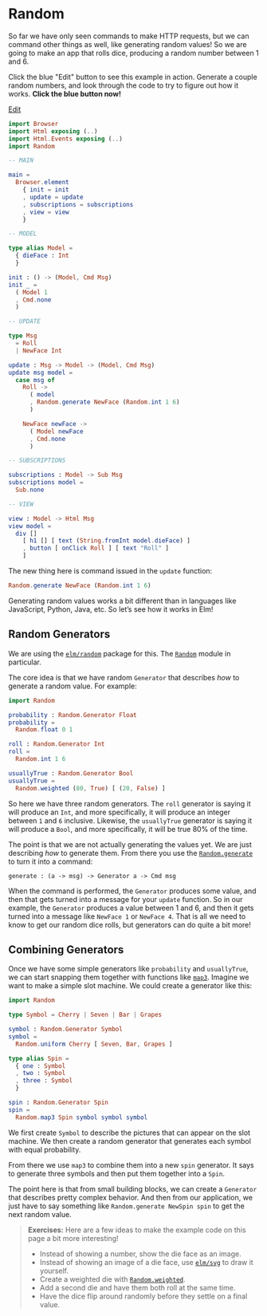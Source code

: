 # Random

So far we have only seen commands to make HTTP requests, but we can command other things as well, like generating random values! So we are going to make an app that rolls dice, producing a random number between 1 and 6.

Click the blue "Edit" button to see this example in action. Generate a couple random numbers, and look through the code to try to figure out how it works. **Click the blue button now!**

[Edit](https://elm-lang.org/examples/numbers)

```elm
import Browser
import Html exposing (..)
import Html.Events exposing (..)
import Random

-- MAIN

main =
  Browser.element
    { init = init
    , update = update
    , subscriptions = subscriptions
    , view = view
    }

-- MODEL

type alias Model =
  { dieFace : Int
  }

init : () -> (Model, Cmd Msg)
init _ =
  ( Model 1
  , Cmd.none
  )

-- UPDATE

type Msg
  = Roll
  | NewFace Int

update : Msg -> Model -> (Model, Cmd Msg)
update msg model =
  case msg of
    Roll ->
      ( model
      , Random.generate NewFace (Random.int 1 6)
      )

    NewFace newFace ->
      ( Model newFace
      , Cmd.none
      )

-- SUBSCRIPTIONS

subscriptions : Model -> Sub Msg
subscriptions model =
  Sub.none

-- VIEW

view : Model -> Html Msg
view model =
  div []
    [ h1 [] [ text (String.fromInt model.dieFace) ]
    , button [ onClick Roll ] [ text "Roll" ]
    ]

```

The new thing here is command issued in the `update` function:

```elm
Random.generate NewFace (Random.int 1 6)

```

Generating random values works a bit different than in languages like JavaScript, Python, Java, etc. So let’s see how it works in Elm!

## Random Generators

We are using the [`elm/random`](https://package.elm-lang.org/packages/elm/random/latest) package for this. The [`Random`](https://package.elm-lang.org/packages/elm/random/latest/Random) module in particular.

The core idea is that we have random `Generator` that describes *how* to generate a random value. For example:

```elm
import Random

probability : Random.Generator Float
probability =
  Random.float 0 1

roll : Random.Generator Int
roll =
  Random.int 1 6

usuallyTrue : Random.Generator Bool
usuallyTrue =
  Random.weighted (80, True) [ (20, False) ]

```

So here we have three random generators. The `roll` generator is saying it will produce an `Int`, and more specifically, it will produce an integer between `1` and `6` inclusive. Likewise, the `usuallyTrue` generator is saying it will produce a `Bool`, and more specifically, it will be true 80% of the time.

The point is that we are not actually generating the values yet. We are just describing *how* to generate them. From there you use the [`Random.generate`](https://package.elm-lang.org/packages/elm/random/latest/Random#generate) to turn it into a command:

```
generate : (a -> msg) -> Generator a -> Cmd msg

```

When the command is performed, the `Generator` produces some value, and then that gets turned into a message for your `update` function. So in our example, the `Generator` produces a value between 1 and 6, and then it gets turned into a message like `NewFace 1` or `NewFace 4`. That is all we need to know to get our random dice rolls, but generators can do quite a bit more!

## Combining Generators

Once we have some simple generators like `probability` and `usuallyTrue`, we can start snapping them together with functions like [`map3`](https://package.elm-lang.org/packages/elm/random/latest/Random#map3). Imagine we want to make a simple slot machine. We could create a generator like this:

```elm
import Random

type Symbol = Cherry | Seven | Bar | Grapes

symbol : Random.Generator Symbol
symbol =
  Random.uniform Cherry [ Seven, Bar, Grapes ]

type alias Spin =
  { one : Symbol
  , two : Symbol
  , three : Symbol
  }

spin : Random.Generator Spin
spin =
  Random.map3 Spin symbol symbol symbol

```

We first create `Symbol` to describe the pictures that can appear on the slot machine. We then create a random generator that generates each symbol with equal probability.

From there we use `map3` to combine them into a new `spin` generator. It says to generate three symbols and then put them together into a `Spin`.

The point here is that from small building blocks, we can create a `Generator` that describes pretty complex behavior. And then from our application, we just have to say something like `Random.generate NewSpin spin` to get the next random value.

> **Exercises:** Here are a few ideas to make the example code on this page a bit more interesting!
>
> *   Instead of showing a number, show the die face as an image.
> *   Instead of showing an image of a die face, use [`elm/svg`](https://package.elm-lang.org/packages/elm/svg/latest/) to draw it yourself.
> *   Create a weighted die with [`Random.weighted`](https://package.elm-lang.org/packages/elm/random/latest/Random#weighted).
> *   Add a second die and have them both roll at the same time.
> *   Have the dice flip around randomly before they settle on a final value.
